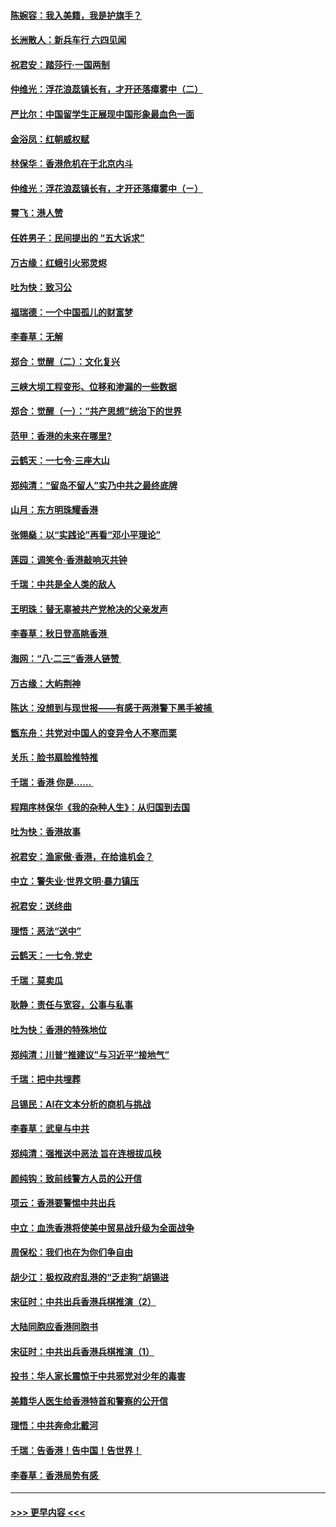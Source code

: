 #### [陈婉容：我入美籍，我是护旗手？](../pages/nsc993/n11487908.md?t=08302311) 
#### [长洲散人：新兵车行 六四见闻](../pages/nsc993/n11487729.md?t=08302311) 
#### [祝君安：踏莎行‧一国两制](../pages/nsc993/n11487699.md?t=08302311) 
#### [仲维光：浮花浪蕊镇长有，才开还落瘴雾中（二）](../pages/nsc993/n11483286.md?t=08302311) 
#### [严比尔：中国留学生正展现中国形象最血色一面](../pages/nsc993/n11485145.md?t=08302311) 
#### [金浴凤：红朝威权赋](../pages/nsc993/n11485191.md?t=08302311) 
#### [林保华：香港危机在于北京内斗](../pages/nsc993/n11484593.md?t=08302311) 
#### [仲维光：浮花浪蕊镇长有，才开还落瘴雾中（ㄧ）](../pages/nsc993/n11483259.md?t=08302311) 
#### [霄飞：港人赞](../pages/nsc993/n11482957.md?t=08302311) 
#### [任姓男子：民间提出的 “五大诉求”](../pages/nsc993/n11482897.md?t=08302311) 
#### [万古缘：红蛾引火邪灵烬](../pages/nsc993/n11482886.md?t=08302311) 
#### [吐为快：致习公](../pages/nsc993/n11482867.md?t=08302311) 
#### [福瑞德：一个中国孤儿的财富梦](../pages/nsc993/n11482817.md?t=08302311) 
#### [李春草：无解](../pages/nsc993/n11482791.md?t=08302311) 
#### [郑合：觉醒（二）：文化复兴](../pages/nsc993/n11478025.md?t=08302311) 
#### [三峡大坝工程变形、位移和渗漏的一些数据](../pages/nsc993/n11478232.md?t=08302311) 
#### [郑合：觉醒（一）：“共产思想”统治下的世界](../pages/nsc993/n11477663.md?t=08302311) 
#### [范甲：香港的未来在哪里?](../pages/nsc993/n11477249.md?t=08302311) 
#### [云鹤天：一七令·三座大山](../pages/nsc993/n11477192.md?t=08302311) 
#### [郑纯清：“留岛不留人”实乃中共之最终底牌](../pages/nsc993/n11476160.md?t=08302311) 
#### [山月：东方明珠耀香港](../pages/nsc993/n11476077.md?t=08302311) 
#### [张翎燊：以“实践论”再看“邓小平理论”](../pages/nsc993/n11475733.md?t=08302311) 
#### [莲园：调笑令‧香港敲响灭共钟](../pages/nsc993/n11475723.md?t=08302311) 
#### [千瑞：中共是全人类的敌人](../pages/nsc993/n11475329.md?t=08302311) 
#### [王明珠：替无辜被共产党枪决的父亲发声](../pages/nsc993/n11474570.md?t=08302311) 
#### [李春草：秋日登高眺香港 ](../pages/nsc993/n11474491.md?t=08302311) 
#### [海网：“八·二三”香港人链赞 ](../pages/nsc993/n11474538.md?t=08302311) 
#### [万古缘：大屿荆神](../pages/nsc993/n11474401.md?t=08302311) 
#### [陈达：没想到与现世报——有感于两港警下黑手被捕 ](../pages/nsc993/n11472557.md?t=08302311) 
#### [甑东舟：共党对中国人的变异令人不寒而栗](../pages/nsc993/n11472496.md?t=08302311) 
#### [关乐：脸书扇脸推特推](../pages/nsc993/n11472488.md?t=08302311) 
#### [千瑞：香港  你是…… ](../pages/nsc993/n11472459.md?t=08302311) 
#### [程翔序林保华《我的杂种人生》：从归国到去国](../pages/nsc993/n11472369.md?t=08302311) 
#### [吐为快：香港故事](../pages/nsc993/n11471931.md?t=08302311) 
#### [祝君安：渔家傲‧香港，在给谁机会？](../pages/nsc993/n11469718.md?t=08302311) 
#### [中立：警失业‧世界文明‧暴力镇压](../pages/nsc993/n11467566.md?t=08302311) 
#### [祝君安：送终曲](../pages/nsc993/n11467546.md?t=08302311) 
#### [理悟：恶法“送中”](../pages/nsc993/n11467290.md?t=08302311) 
#### [云鹤天：一七令.党史](../pages/nsc993/n11464122.md?t=08302311) 
#### [千瑞：莫卖瓜](../pages/nsc993/n11463014.md?t=08302311) 
#### [耿静：责任与宽容，公事与私事](../pages/nsc993/n11462810.md?t=08302311) 
#### [吐为快：香港的特殊地位](../pages/nsc993/n11462562.md?t=08302311) 
#### [郑纯清：川普“推建议”与习近平“接地气”](../pages/nsc993/n11461683.md?t=08302311) 
#### [千瑞：把中共埋葬](../pages/nsc993/n11461658.md?t=08302311) 
#### [吕锡民：AI在文本分析的商机与挑战](../pages/nsc993/n11460607.md?t=08302311) 
#### [李春草：武皇与中共](../pages/nsc993/n11460589.md?t=08302311) 
#### [郑纯清：强推送中恶法 旨在连根拔瓜秧](../pages/nsc993/n11460526.md?t=08302311) 
#### [颜纯钩：致前线警方人员的公开信](../pages/nsc993/n11459564.md?t=08302311) 
#### [项云：香港要警惕中共出兵](../pages/nsc993/n11459530.md?t=08302311) 
#### [中立：血洗香港将使美中贸易战升级为全面战争](../pages/nsc993/n11459717.md?t=08302311) 
#### [周保松：我们也在为你们争自由](../pages/nsc993/n11459087.md?t=08302311) 
#### [胡少江：极权政府乱港的“乏走狗”胡锡进](../pages/nsc993/n11459051.md?t=08302311) 
#### [宋征时：中共出兵香港兵棋推演（2）](../pages/nsc993/n11458306.md?t=08302311) 
#### [大陆同胞应香港同胞书](../pages/nsc993/n11457241.md?t=08302311) 
#### [宋征时：中共出兵香港兵棋推演（1）](../pages/nsc993/n11455979.md?t=08302311) 
#### [投书：华人家长震惊于中共邪党对少年的毒害](../pages/nsc993/n11454664.md?t=08302311) 
#### [美籍华人医生给香港特首和警察的公开信](../pages/nsc993/n11454599.md?t=08302311) 
#### [理悟：中共奔命北戴河](../pages/nsc993/n11454254.md?t=08302311) 
#### [千瑞：告香港！告中国！告世界！](../pages/nsc993/n11452639.md?t=08302311) 
#### [李春草：香港局势有感 ](../pages/nsc993/n11452364.md?t=08302311) 

----
#### [ >>> 更早内容 <<< ](../indexes/nsc993-earlier.md)
